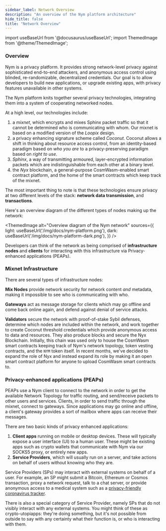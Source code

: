 ```yaml
---
sidebar_label: Network Overview
description: "An overview of the Nym platform architecture"
hide_title: false
title: "Network Overview"
---
```


import useBaseUrl from '@docusaurus/useBaseUrl';
import ThemedImage from '@theme/ThemedImage';

### Overview

Nym is a privacy platform. It provides strong network-level privacy against sophisticated end-to-end attackers, and anonymous access control using blinded, re-randomizable, decentralized credentials. Our goal is to allow developers to build new applications, or upgrade existing apps, with privacy features unavailable in other systems.

The Nym platform knits together several privacy technologies, integrating them into a system of cooperating networked nodes.

At a high level, our technologies include:

1. a _mixnet_, which encrypts and mixes Sphinx packet traffic so that it cannot be determined who is communicating with whom. Our mixnet is based on a modified version of the _Loopix_ design.
2. a privacy enhancing signature scheme called _Coconut_. Coconut allows a shift in thinking about resource access control, from an identity-based paradigm based on _who you are_ to a privacy-preserving paradigm based on _right to use_.
3. _Sphinx_, a way of transmitting armoured, layer-encrypted information packets which are indistinguishable from each other at a binary level.
4. the _Nyx_ blockchain, a general-purpose CosmWasm-enabled smart contract platform, and the home of the smart contracts which keep track of the mixnet. 

The most important thing to note is that these technologies ensure privacy at two different levels of the stack: **network data transmission**, and **transactions**.

Here's an overview diagram of the different types of nodes making up the network:

<ThemedImage
  alt="Overview diagram of the Nym network"
  sources={{
    light: useBaseUrl('/img/docs/nym-platform.png'),
    dark: useBaseUrl('/img/docs/nym-platform-dark.png'),
  }}
/>

Developers can think of the network as being comprised of **infrastructure nodes** and **clients** for interacting with this infrastructure via Privacy-enhanced applications (PEAPs). 

### Mixnet Infrastructure
There are several types of infrastructure nodes: 

**Mix Nodes** provide network security for network content _and_ metadata, making it impossible to see who is communicating with who.

**Gateways** act as message storage for clients which may go offline and come back online again, and defend against denial of service attacks.

**Validators** secure the network with proof-of-stake Sybil defenses, determine which nodes are included within the network, and work together to create Coconut threshold credentials which provide anonymous access to data and resources. They also produce blocks and secure the Nyx Blockchain. Initially, this chain was used only to house the CosmWasm smart contracts keeping track of Nym's network topology, token vesting contracts, and the `NYM` token itself. In recent months, we've decided to expand the role of Nyx and instead expand its role by making it an open smart contract platform for anyone to upload CosmWasm smart contracts to. 

### Privacy-enhanced applications (PEAPs) 

PEAPs use a Nym client to connect to the network in order to get the available Network Topology for traffic routing, and send/receive packets to other users and services. Clients, in order to send traffic through the mixnet, connect to gateways. Since applications may go online and offline, a client's gateway provides a sort of mailbox where apps can receive their messages.

There are two basic kinds of privacy enhanced applications:

1. **Client apps** running on mobile or desktop devices. These will typically expose a user interface (UI) to a human user. These might be existing apps such as crypto wallets that communicate with Nym via our SOCKS5 proxy, or entirely new apps.
2. **Service Providers**, which will usually run on a server, and take actions on behalf of users without knowing who they are.

Service Providers (SPs) may interact with external systems on behalf of a user. For example, an SP might submit a Bitcoin, Ethereum or Cosmos transaction, proxy a network request, talk to a chat server, or provide anonymous access to a medical system such as a [privacy-friendly coronavirus tracker](https://constructiveproof.com/posts/2020-04-24-coronavirus-tracking-app-privacy/).

There is also a special category of Service Provider, namely SPs that do not visibly interact with any external systems. You might think of these as crypto-utopiapps: they're doing something, but it's not possible from outside to say with any certainty what their function is, or who is interacting with them.

<!-- 
### Traffic Flow
All apps talk with gateways using Sphinx packets and a small set of simple control messages. These messages are sent to gateways over websockets. Each app client has a long-lived relationship with its gateway; Nym defines messages for clients registering and authenticating with gateways, as well as sending encrypted Sphinx packets. -->
